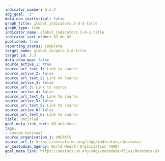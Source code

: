 ```yaml
---
indicator_number: 3.d.2
sdg_goal: '3'
data_non_statistical: false
graph_title: global_indicators.3-d-2-title
graph_type: line
indicator_name: global_indicators.3-d-2-title
indicator_sort_order: 03-dd-02
published: true
reporting_status: complete
target_name: global_targets.3-d-title
target_id: 3.d
data_show_map: false
source_active_1: true
source_url_text_1: Link to source
source_active_2: false
source_url_text_2: Link to Source
source_active_3: false
source_url_3: Link to source
source_active_4: false
source_url_text_4: Link to source
source_active_5: false
source_url_text_5: Link to source
source_active_6: false
source_url_text_6: Link to source
title: Untitled
goal_meta_link_text: UN metadata
tags:
- custom.national
source_organisation_1: UNSTATS
source_url_1: https://unstats.un.org/sdgs/indicators/database/
un_custodian_agency: World Health Organization (WHO)
goal_meta_link: https://unstats.un.org/sdgs/metadata/files/Metadata-03-0D-02.pdf
---
```

